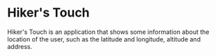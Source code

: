 # Hiker's Touch
Hiker's Touch is an application that shows some information about the location of the user, such as the latitude and longitude, altitude and address.
